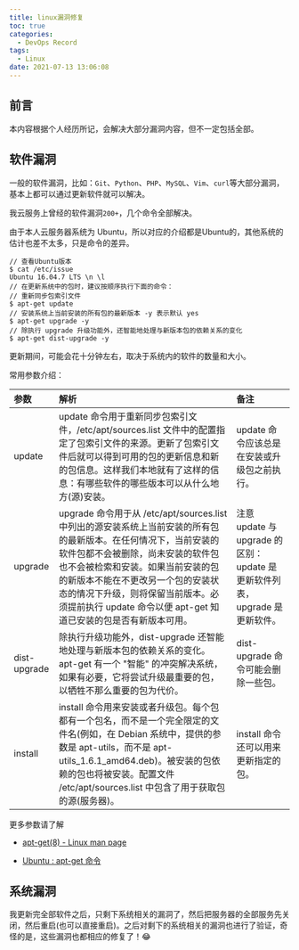 ```yaml
---
title: linux漏洞修复
toc: true
categories:
  - DevOps Record
tags:
  - Linux
date: 2021-07-13 13:06:08
---
```


## 前言

本内容根据个人经历所记，会解决大部分漏洞内容，但不一定包括全部。
<!-- more -->

## 软件漏洞

一般的软件漏洞，比如：`Git`、`Python`、`PHP`、`MySQL`、`Vim`、`curl`等大部分漏洞，基本上都可以通过更新软件就可以解决。

我云服务上曾经的软件漏洞`200+`，几个命令全部解决。

由于本人云服务器系统为 Ubuntu，所以对应的介绍都是Ubuntu的，其他系统的估计也差不太多，只是命令的差异。

```shell
// 查看Ubuntu版本
$ cat /etc/issue
Ubuntu 16.04.7 LTS \n \l
// 在更新系统中的包时，建议按顺序执行下面的命令：
// 重新同步包索引文件
$ apt-get update
// 安装系统上当前安装的所有包的最新版本 -y 表示默认 yes
$ apt-get upgrade -y
// 除执行 upgrade 升级功能外，还智能地处理与新版本包的依赖关系的变化
$ apt-get dist-upgrade -y
```

更新期间，可能会花十分钟左右，取决于系统内的软件的数量和大小。

常用参数介绍：

| 参数         | 解析                                                         | 备注                                                         |
| :----------- | :----------------------------------------------------------- | :----------------------------------------------------------- |
| update       | update 命令用于重新同步包索引文件，/etc/apt/sources.list 文件中的配置指定了包索引文件的来源。更新了包索引文件后就可以得到可用的包的更新信息和新的包信息。这样我们本地就有了这样的信息：有哪些软件的哪些版本可以从什么地方(源)安装。 | update 命令应该总是在安装或升级包之前执行。                  |
| upgrade      | upgrade 命令用于从 /etc/apt/sources.list 中列出的源安装系统上当前安装的所有包的最新版本。在任何情况下，当前安装的软件包都不会被删除，尚未安装的软件包也不会被检索和安装。如果当前安装的包的新版本不能在不更改另一个包的安装状态的情况下升级，则将保留当前版本。必须提前执行 update 命令以便 apt-get 知道已安装的包是否有新版本可用。 | 注意 update 与 upgrade 的区别：update 是更新软件列表，upgrade 是更新软件。 |
| dist-upgrade | 除执行升级功能外，dist-upgrade 还智能地处理与新版本包的依赖关系的变化。apt-get 有一个 "智能" 的冲突解决系统，如果有必要，它将尝试升级最重要的包，以牺牲不那么重要的包为代价。 | dist-upgrade 命令可能会删除一些包。                          |
| install      | install 命令用来安装或者升级包。每个包都有一个包名，而不是一个完全限定的文件名(例如，在 Debian 系统中，提供的参数是 apt-utils，而不是 apt-utils_1.6.1_amd64.deb)。被安装的包依赖的包也将被安装。配置文件 /etc/apt/sources.list 中包含了用于获取包的源(服务器)。 | install 命令还可以用来更新指定的包。                         |

更多参数请了解

- [apt-get(8) - Linux man page](https://linux.die.net/man/8/apt-get)

- [Ubuntu : apt-get 命令](https://www.cnblogs.com/sparkdev/p/11339231.html)

## 系统漏洞

我更新完全部软件之后，只剩下系统相关的漏洞了，然后把服务器的全部服务先关闭，然后重启(也可以直接重启)。之后对剩下的系统相关的漏洞也进行了验证，奇怪的是，这些漏洞也都相应的修复了！😂

